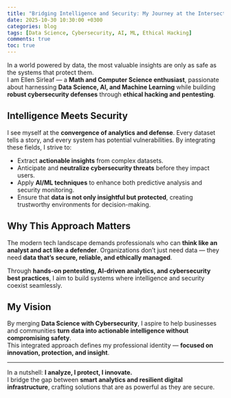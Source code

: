 ```yaml
---
title: "Bridging Intelligence and Security: My Journey at the Intersection of Data and Cyber Defense"
date: 2025-10-30 10:30:00 +0300
categories: blog
tags: [Data Science, Cybersecurity, AI, ML, Ethical Hacking]
comments: true
toc: true
---
```


In a world powered by data, the most valuable insights are only as safe as the systems that protect them.  
I am Ellen Sirleaf — a **Math and Computer Science enthusiast**, passionate about harnessing **Data Science, AI, and Machine Learning** while building **robust cybersecurity defenses** through **ethical hacking and pentesting**.

## Intelligence Meets Security

I see myself at the **convergence of analytics and defense**. Every dataset tells a story, and every system has potential vulnerabilities. By integrating these fields, I strive to:

- Extract **actionable insights** from complex datasets.  
- Anticipate and **neutralize cybersecurity threats** before they impact users.  
- Apply **AI/ML techniques** to enhance both predictive analysis and security monitoring.  
- Ensure that **data is not only insightful but protected**, creating trustworthy environments for decision-making.

## Why This Approach Matters

The modern tech landscape demands professionals who can **think like an analyst and act like a defender**. Organizations don’t just need data — they need **data that’s secure, reliable, and ethically managed**.  

Through **hands-on pentesting, AI-driven analytics, and cybersecurity best practices**, I aim to build systems where intelligence and security coexist seamlessly.  

## My Vision

By merging **Data Science with Cybersecurity**, I aspire to help businesses and communities **turn data into actionable intelligence without compromising safety**.  
This integrated approach defines my professional identity — **focused on innovation, protection, and insight**.

---

In a nutshell: **I analyze, I protect, I innovate.**  
I bridge the gap between **smart analytics and resilient digital infrastructure**, crafting solutions that are as powerful as they are secure.
